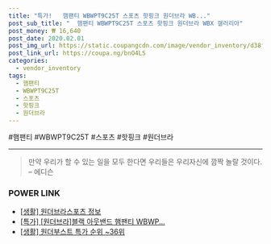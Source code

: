 ```yaml
--- 
title: "특가!   햄팬티 WBWPT9C25T 스포츠 핫핑크 원더브라 WB..." 
post_sub_title: "  햄팬티 WBWPT9C25T 스포츠 핫핑크 원더브라 WBX 갤러리아" 
post_money: ₩ 16,640 
post_date: 2020.02.01 
post_img_url: https://static.coupangcdn.com/image/vendor_inventory/d38f/9e4c4fa985b279a8da87365cf0d6c285fd75e4373e824e0f7fa62cfcb75b.JPG 
post_link_url: https://coupa.ng/bnO4LS 
categories: 
  - vendor_inventory 
tags: 
  - 햄팬티 
  - WBWPT9C25T 
  - 스포츠 
  - 핫핑크 
  - 원더브라 
--- 
```

  #햄팬티 #WBWPT9C25T #스포츠 #핫핑크 #원더브라 
<hr> 

> 만약 우리가 할 수 있는 일을 모두 한다면 우리들은 우리자신에 깜짝 놀랄 것이다. – 에디슨 


### POWER LINK

* <a href="https://blog.naver.com/santokki14/221776017023" target="_blank"> [생활] 원더브라스포츠 정보 </a>
* <a href="https://blog.naver.com/sakai111/221786038776" target="_blank">[특가] [원더브라]블랙 아웃밴드 햄팬티 WBWP...</a>
* <a href="https://blog.naver.com/sakai111/221787854309" target="_blank"> [생활] 원더부스트 특가 순위 ~36위</a>
